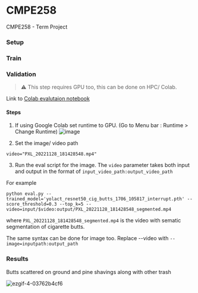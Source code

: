 # CMPE258
CMPE258 - Term Project


### Setup 



### Train


### Validation 

> ⚠️ This step requires GPU too, this can be done on HPC/ Colab.

Link to [Colab evalutaion notebook](https://colab.research.google.com/drive/1kq2hs-tSiPx0x6MoPA0X5xLYip2UOUH2?usp=sharing)

#### Steps 

1. If using Google Colab set runtime to GPU. (Go to Menu bar : Runtime > Change Runtime)
![image](https://user-images.githubusercontent.com/98665151/204405998-35aee7b3-11f1-47a2-b880-ef8207a5fe7a.png)

2. Set the image/ video path
```
video="PXL_20221128_181428548.mp4"
```
3. Run the eval script for the image. The `video` parameter takes both input and output in the format of `input_video_path:output_video_path`

For example 

```
python eval.py --trained_model='yolact_resnet50_cig_butts_1706_105817_interrupt.pth' --score_threshold=0.3 --top_k=5 --video=input/$video:output/PXL_20221128_181428548_segmented.mp4
```

where `PXL_20221128_181428548_segmented.mp4` is the video with sematic segmentation of cigarette butts.

The same syntax can be done for image too. Replace --video with `--image=inputpath:output_path`




### Results 

Butts scattered on ground and pine shavings along with other trash


![ezgif-4-03762b4cf6](https://user-images.githubusercontent.com/98665151/204409375-66342d65-9992-4b29-982c-09ffa5c6ee07.gif)

